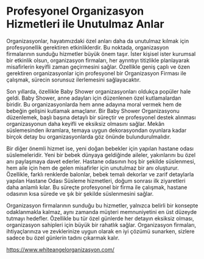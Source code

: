 # Profesyonel Organizasyon Hizmetleri ile Unutulmaz Anlar
Organizasyonlar, hayatımızdaki özel anları daha da unutulmaz kılmak için profesyonellik gerektiren etkinliklerdir. Bu noktada, organizasyon firmalarının sunduğu hizmetler büyük önem taşır. İster kişisel ister kurumsal bir etkinlik olsun, organizasyon firmaları, her ayrıntıyı titizlikle planlayarak misafirlerin keyifli zaman geçirmesini sağlar. Özellikle geniş çaplı ve özen gerektiren organizasyonlar için profesyonel bir Organizasyon Firması ile çalışmak, sürecin sorunsuz ilerlemesini sağlayacaktır.

Son yıllarda, özellikle Baby Shower organizasyonları oldukça popüler hale geldi. Baby Shower, anne adayları için düzenlenen özel kutlamalardan biridir. Bu organizasyonlarda hem anne adayına moral vermek hem de bebeğin gelişini kutlamak amaçlanır. Bir Baby Shower Organizasyonu düzenlemek, başlı başına detaylı bir süreçtir ve profesyonel destek alınması organizasyonun daha keyifli ve eksiksiz olmasını sağlar. Mekân süslemesinden ikramlara, temaya uygun dekorasyondan oyunlara kadar birçok detay bu organizasyonlarda göz önünde bulundurulmalıdır.

Bir diğer önemli hizmet ise, yeni doğan bebekler için yapılan hastane odası süslemeleridir. Yeni bir bebek dünyaya geldiğinde aileler, yakınlarını bu özel anı paylaşmaya davet ederler. Hastane odasının hoş bir şekilde süslenmesi, hem aile için hem de gelen misafirler için unutulmaz bir anı oluşturur. Özellikle, farklı renklerde balonlar, bebek temalı dekorlar ve zarif detaylarla yapılan Hastane Odası Süsleme hizmetleri, doğum sonrası ilk ziyaretleri daha anlamlı kılar. Bu süreçte profesyonel bir firma ile çalışmak, hastane odasının kısa sürede ve şık bir şekilde süslenmesini sağlar.

Organizasyon firmalarının sunduğu bu hizmetler, yalnızca belirli bir konsepte odaklanmakla kalmaz, aynı zamanda müşteri memnuniyetini en üst düzeyde tutmayı hedefler. Özellikle bu tür özel günlerde her detayın eksiksiz olması, organizasyon sahipleri için büyük bir rahatlık sağlar. Organizasyon firmaları, ihtiyaçlarınıza ve zevklerinize uygun olarak en iyi çözümü sunarken, sizlere sadece bu özel günlerin tadını çıkarmak kalır.

https://www.whiteangelorganizasyon.com/
